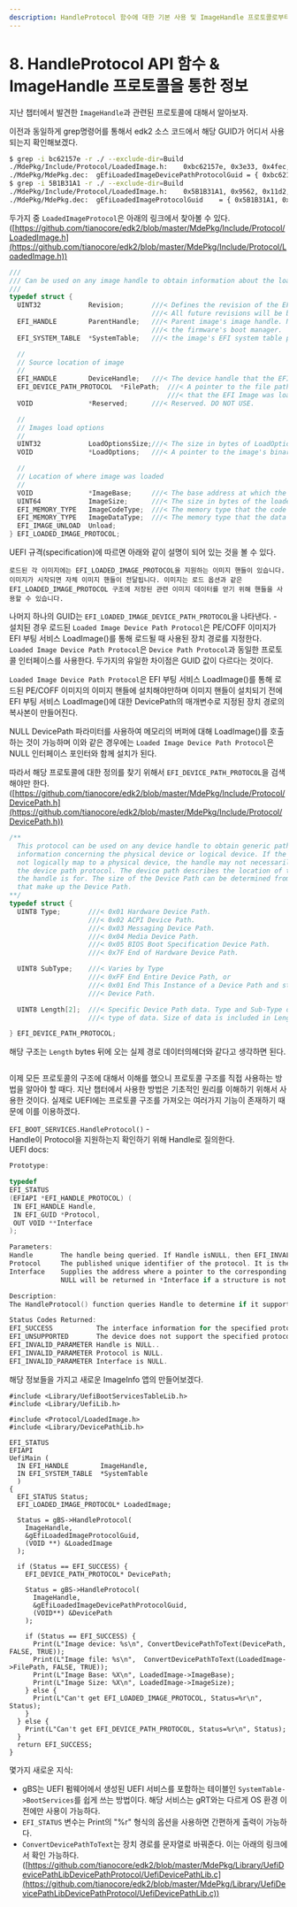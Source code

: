```yaml
---
description: HandleProtocol 함수에 대한 기본 사용 및 ImageHandle 프로토콜로부터의 정보 얻기
---
```


# 8. HandleProtocol API 함수 & ImageHandle 프로토콜을 통한 정보

지난 챕터에서 발견한 `ImageHandle`과 관련된 프로토콜에 대해서 알아보자.

이전과 동일하게 grep명령어를 통해서 edk2 소스 코드에서 해당 GUID가 어디서 사용되는지 확인해보겠다.

```bash
$ grep -i bc62157e -r ./ --exclude-dir=Build
./MdePkg/Include/Protocol/LoadedImage.h:    0xbc62157e, 0x3e33, 0x4fec, {0x99, 0x20, 0x2d, 0x3b, 0x36, 0xd7, 0x50, 0xdf } \
./MdePkg/MdePkg.dec:  gEfiLoadedImageDevicePathProtocolGuid = { 0xbc62157e, 0x3e33, 0x4fec, {0x99, 0x20, 0x2d, 0x3b, 0x36, 0xd7, 0x50, 0xdf }}
$ grep -i 5B1B31A1 -r ./ --exclude-dir=Build
./MdePkg/Include/Protocol/LoadedImage.h:    0x5B1B31A1, 0x9562, 0x11d2, {0x8E, 0x3F, 0x00, 0xA0, 0xC9, 0x69, 0x72, 0x3B } \
./MdePkg/MdePkg.dec:  gEfiLoadedImageProtocolGuid    = { 0x5B1B31A1, 0x9562, 0x11D2, { 0x8E, 0x3F, 0x00, 0xA0, 0xC9, 0x69, 0x72, 0x3B }}
```

두가지 중 `LoadedImageProtocol`은 아래의 링크에서 찾아볼 수 있다.\
([https://github.com/tianocore/edk2/blob/master/MdePkg/Include/Protocol/LoadedImage.h](https://github.com/tianocore/edk2/blob/master/MdePkg/Include/Protocol/LoadedImage.h))

```c
///
/// Can be used on any image handle to obtain information about the loaded image.
///
typedef struct {
  UINT32            Revision;       ///< Defines the revision of the EFI_LOADED_IMAGE_PROTOCOL structure.
                                    ///< All future revisions will be backward compatible to the current revision.
  EFI_HANDLE        ParentHandle;   ///< Parent image's image handle. NULL if the image is loaded directly from
                                    ///< the firmware's boot manager.
  EFI_SYSTEM_TABLE  *SystemTable;   ///< the image's EFI system table pointer.

  //
  // Source location of image
  //
  EFI_HANDLE        DeviceHandle;   ///< The device handle that the EFI Image was loaded from.
  EFI_DEVICE_PATH_PROTOCOL  *FilePath;  ///< A pointer to the file path portion specific to DeviceHandle
                                        ///< that the EFI Image was loaded from.
  VOID              *Reserved;      ///< Reserved. DO NOT USE.

  //
  // Images load options
  //
  UINT32            LoadOptionsSize;///< The size in bytes of LoadOptions.
  VOID              *LoadOptions;   ///< A pointer to the image's binary load options.

  //
  // Location of where image was loaded
  //
  VOID              *ImageBase;     ///< The base address at which the image was loaded.
  UINT64            ImageSize;      ///< The size in bytes of the loaded image.
  EFI_MEMORY_TYPE   ImageCodeType;  ///< The memory type that the code sections were loaded as.
  EFI_MEMORY_TYPE   ImageDataType;  ///< The memory type that the data sections were loaded as.
  EFI_IMAGE_UNLOAD  Unload;
} EFI_LOADED_IMAGE_PROTOCOL;
```

UEFI 규격(specification)에 따르면 아래와 같이 설명이 되어 있는 것을 볼 수 있다.

```
로드된 각 이미지에는 EFI_LOADED_IMAGE_PROTOCOL을 지원하는 이미지 핸들이 있습니다. 이미지가 시작되면 자체 이미지 핸들이 전달됩니다. 이미지는 로드 옵션과 같은 EFI_LOADED_IMAGE_PROTOCOL 구조에 저장된 관련 이미지 데이터를 얻기 위해 핸들을 사용할 수 있습니다.
```



나머지 하나의 GUID는 `EFI_LOADED_IMAGE_DEVICE_PATH_PROTOCOL`을 나타낸다. -\
설치된 경우 로드된 `Loaded Image Device Path Protocol`은 PE/COFF 이미지가 EFI 부팅 서비스 LoadImage()를 통해 로드될 때 사용된 장치 경로를 지정한다. \
`Loaded Image Device Path Protocol`은 `Device Path Protocol`과 동일한 프로토콜 인터페이스를 사용한다. 두가지의 유일한 차이점은 GUID 값이 다르다는 것이다.&#x20;

`Loaded Image Device Path Protocol`은 EFI 부팅 서비스 LoadImage()를 통해 로드된 PE/COFF 이미지의 이미지 핸들에 설치해야만하며 이미지 핸들이 설치되기 전에 EFI 부팅 서비스 LoadImage()에 대한 DevicePath의 매개변수로 지정된 장치 경로의 복사본이 만들어진다.

NULL DevicePath 파라미터를 사용하여 메모리의 버퍼에 대해 LoadImage()를 호출하는 것이 가능하며 이와 같은 경우에는 `Loaded Image Device Path Protocol`은 NULL 인터페이스 포인터와 함께 설치가 된다.

따라서 해당 프로토콜에 대한 정의를 찾기 위해서 `EFI_DEVICE_PATH_PROTOCOL`을 검색해야만 한다.\
([https://github.com/tianocore/edk2/blob/master/MdePkg/Include/Protocol/DevicePath.h](https://github.com/tianocore/edk2/blob/master/MdePkg/Include/Protocol/DevicePath.h))

```c
/**
  This protocol can be used on any device handle to obtain generic path/location
  information concerning the physical device or logical device. If the handle does
  not logically map to a physical device, the handle may not necessarily support
  the device path protocol. The device path describes the location of the device
  the handle is for. The size of the Device Path can be determined from the structures
  that make up the Device Path.
**/
typedef struct {
  UINT8 Type;       ///< 0x01 Hardware Device Path.
                    ///< 0x02 ACPI Device Path.
                    ///< 0x03 Messaging Device Path.
                    ///< 0x04 Media Device Path.
                    ///< 0x05 BIOS Boot Specification Device Path.
                    ///< 0x7F End of Hardware Device Path.

  UINT8 SubType;    ///< Varies by Type
                    ///< 0xFF End Entire Device Path, or
                    ///< 0x01 End This Instance of a Device Path and start a new
                    ///< Device Path.

  UINT8 Length[2];  ///< Specific Device Path data. Type and Sub-Type define
                    ///< type of data. Size of data is included in Length.

} EFI_DEVICE_PATH_PROTOCOL;
```

해당 구조는 `Length` bytes 뒤에 오는 실제 경로 데이터의헤더와 같다고 생각하면 된다.

<figure><img src=".gitbook/assets/image (6).png" alt=""><figcaption></figcaption></figure>

이제 모든 프로토콜의 구조에 대해서 이해를 했으니 프로토콜 구조를 직접 사용하는 방법을 알아야 할 때다. 지난 챕터에서 사용한 방법은  기초적인 원리를 이해하기 위해서 사용한 것이다. 실제로 UEFI에는 프로토콜 구조를 가져오는 여러가지 기능이 존재하기 때문에 이를 이용하겠다.

`EFI_BOOT_SERVICES.HandleProtocol()` - \
Handle이 Protocol을 지원하는지 확인하기 위해 Handle로 질의한다.\
UEFI docs:

```c
Prototype:

typedef
EFI_STATUS
(EFIAPI *EFI_HANDLE_PROTOCOL) (
 IN EFI_HANDLE Handle,
 IN EFI_GUID *Protocol,
 OUT VOID **Interface
);

Parameters:
Handle       The handle being queried. If Handle isNULL, then EFI_INVALID_PARAMETER is returned.
Protocol     The published unique identifier of the protocol. It is the caller’s responsibility to pass in a valid GUID. 
Interface    Supplies the address where a pointer to the corresponding Protocol Interface is returned.
             NULL will be returned in *Interface if a structure is not associated with Protocol.

Description:
The HandleProtocol() function queries Handle to determine if it supports Protocol. If it does, then on return Interface points to a pointer to the corresponding Protocol Interface. Interface can then be passed to any protocol service to identify the context of the request.

Status Codes Returned:
EFI_SUCCESS           The interface information for the specified protocol was returned.
EFI_UNSUPPORTED       The device does not support the specified protocol.
EFI_INVALID_PARAMETER Handle is NULL..
EFI_INVALID_PARAMETER Protocol is NULL.
EFI_INVALID_PARAMETER Interface is NULL.
```

해당 정보들을 가지고 새로운 ImageInfo 앱의 만들어보겠다.

```
#include <Library/UefiBootServicesTableLib.h>
#include <Library/UefiLib.h>

#include <Protocol/LoadedImage.h>
#include <Library/DevicePathLib.h>

EFI_STATUS
EFIAPI
UefiMain (
  IN EFI_HANDLE        ImageHandle,
  IN EFI_SYSTEM_TABLE  *SystemTable
  )
{
  EFI_STATUS Status;
  EFI_LOADED_IMAGE_PROTOCOL* LoadedImage;

  Status = gBS->HandleProtocol(
    ImageHandle,
    &gEfiLoadedImageProtocolGuid,
    (VOID **) &LoadedImage
  );

  if (Status == EFI_SUCCESS) {
    EFI_DEVICE_PATH_PROTOCOL* DevicePath;

    Status = gBS->HandleProtocol(
      ImageHandle,
      &gEfiLoadedImageDevicePathProtocolGuid,
      (VOID**) &DevicePath
    );

    if (Status == EFI_SUCCESS) {
      Print(L"Image device: %s\n", ConvertDevicePathToText(DevicePath, FALSE, TRUE));
      Print(L"Image file: %s\n",  ConvertDevicePathToText(LoadedImage->FilePath, FALSE, TRUE));
      Print(L"Image Base: %X\n", LoadedImage->ImageBase);
      Print(L"Image Size: %X\n", LoadedImage->ImageSize);
    } else {
      Print(L"Can't get EFI_LOADED_IMAGE_PROTOCOL, Status=%r\n", Status);
    }
  } else {
    Print(L"Can't get EFI_DEVICE_PATH_PROTOCOL, Status=%r\n", Status);
  }
  return EFI_SUCCESS;
}
```

몇가지 새로운 지식:

* gBS는 UEFI 펌웨어에서 생성된 UEFI 서비스를 포함하는 테이블인 `SystemTable->BootServices`를 쉽게 쓰는 방법이다. 해당 서비스는 gRT와는 다르게 OS 환경 이전에만 사용이 가능하다.
* `EFI_STATUS` 변수는 Print의  "%r" 형식의 옵션을 사용하면 간편하게 출력이 가능하다.
* `ConvertDevicePathToText`는 장치 경로를 문자열로 바꿔준다. 이는 아래의 링크에서 확인 가능하다.([https://github.com/tianocore/edk2/blob/master/MdePkg/Library/UefiDevicePathLibDevicePathProtocol/UefiDevicePathLib.c](https://github.com/tianocore/edk2/blob/master/MdePkg/Library/UefiDevicePathLibDevicePathProtocol/UefiDevicePathLib.c))













